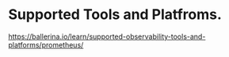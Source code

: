 # Supported Tools and Platfroms.

https://ballerina.io/learn/supported-observability-tools-and-platforms/prometheus/

